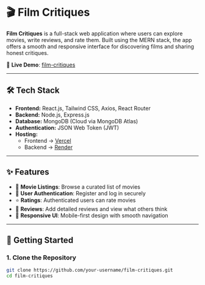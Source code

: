 # 🎬 Film Critiques

**Film Critiques** is a full-stack web application where users can explore movies, write reviews, and rate them. Built using the MERN stack, the app offers a smooth and responsive interface for discovering films and sharing honest critiques.

🚀 **Live Demo**: [film-critiques](https://movie-reviewer-frontend.vercel.app/#/)

---

## 🛠️ Tech Stack

- **Frontend:** React.js, Tailwind CSS, Axios, React Router
- **Backend:** Node.js, Express.js
- **Database:** MongoDB (Cloud via MongoDB Atlas)
- **Authentication:** JSON Web Token (JWT)
- **Hosting:** 
  - Frontend → [Vercel](https://vercel.com)
  - Backend → [Render](https://render.com)

---

## ✨ Features

- 🧾 **Movie Listings**: Browse a curated list of movies
- 🔐 **User Authentication**: Register and log in securely
- ⭐ **Ratings**: Authenticated users can rate movies
- 📝 **Reviews**: Add detailed reviews and view what others think
- 📱 **Responsive UI**: Mobile-first design with smooth navigation

---

## 🚀 Getting Started

### 1. Clone the Repository

```bash
git clone https://github.com/your-username/film-critiques.git
cd film-critiques
